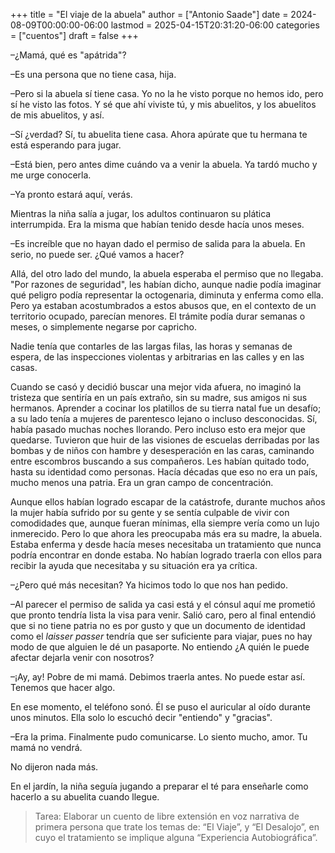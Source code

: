 +++
title = "El viaje de la abuela"
author = ["Antonio Saade"]
date = 2024-08-09T00:00:00-06:00
lastmod = 2025-04-15T20:31:20-06:00
categories = ["cuentos"]
draft = false
+++

–¿Mamá, qué es "apátrida"?

–Es una persona que no tiene casa, hija.

–Pero si la abuela sí tiene casa. Yo no la he visto porque no hemos ido, pero sí he visto las fotos. Y sé que ahí viviste tú, y mis abuelitos, y los abuelitos de mis abuelitos, y así.

–Sí ¿verdad? Sí, tu abuelita tiene casa. Ahora apúrate que tu hermana te está esperando para jugar.

–Está bien, pero antes dime cuándo va a venir la abuela. Ya tardó mucho y me urge conocerla.

–Ya pronto estará aquí, verás.

Mientras la niña salía a jugar, los adultos continuaron su plática interrumpida. Era la misma que habían tenido desde hacía unos meses.

–Es increíble que no hayan dado el permiso de salida para la abuela. En serio, no puede ser. ¿Qué vamos a hacer?

Allá, del otro lado del mundo, la abuela esperaba el permiso que no llegaba. "Por razones de seguridad", les habían dicho, aunque nadie podía imaginar qué peligro podía representar la octogenaria, diminuta y enferma como ella. Pero ya estaban acostumbrados a estos abusos que, en el contexto de un territorio ocupado, parecían menores. El trámite podía durar semanas o meses, o simplemente negarse por capricho.

Nadie tenía que contarles de las largas filas, las horas y semanas de espera, de las inspecciones violentas y arbitrarias en las calles y en las casas.

Cuando se casó y decidió buscar una mejor vida afuera, no imaginó la tristeza que sentiría en un país extraño, sin su madre, sus amigos ni sus hermanos. Aprender a cocinar los platillos de su tierra natal fue un desafío; a su lado tenía a mujeres de parentesco lejano o incluso desconocidas. Sí, había pasado muchas noches llorando. Pero incluso esto era mejor que quedarse. Tuvieron que huir de las visiones de escuelas derribadas por las bombas y de niños con hambre y desesperación en las caras, caminando entre escombros buscando a sus compañeros. Les habían quitado todo, hasta su identidad como personas. Hacía décadas que eso no era un país, mucho menos una patria. Era un gran campo de concentración.

Aunque ellos habían logrado escapar de la catástrofe, durante muchos años la mujer había sufrido por su gente y se sentía culpable de vivir con comodidades que, aunque fueran mínimas,  ella siempre vería como un lujo inmerecido. Pero lo que ahora les preocupaba más era su madre, la abuela. Estaba enferma y desde hacía meses necesitaba un tratamiento que nunca podría encontrar en donde estaba. No habían logrado traerla con ellos para recibir la ayuda que necesitaba y su situación era ya crítica.

–¿Pero qué más necesitan? Ya hicimos todo lo que nos han pedido.

–Al parecer el permiso de salida ya casi está y el cónsul aquí me prometió que pronto tendría lista la visa para venir. Salió caro, pero al final entendió que si no tiene patria no es por gusto y que un documento de identidad como el _laisser passer_ tendría que ser suficiente para viajar, pues no hay modo de que alguien le dé un pasaporte. No entiendo ¿A quién le puede afectar dejarla venir con nosotros?

–¡Ay, ay! Pobre de mi mamá. Debimos traerla antes. No puede estar así. Tenemos que hacer algo.

En ese momento, el teléfono sonó. Él se puso el auricular al oído durante unos minutos. Ella solo lo escuchó decir "entiendo" y "gracias".

–Era la prima. Finalmente pudo comunicarse. Lo siento mucho, amor. Tu mamá no vendrá.

No dijeron nada más.

En el jardín, la niña seguía jugando a preparar el té para enseñarle como hacerlo a su abuelita cuando llegue.

> Tarea: Elaborar un cuento de libre extensión en voz narrativa de primera persona que trate los temas de: “El Viaje”, y “El Desalojo”, en cuyo el tratamiento se implique alguna “Experiencia Autobiográfica”.
